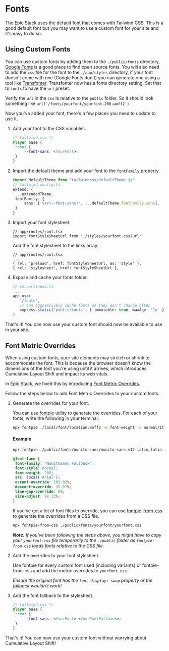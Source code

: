 # Fonts

The Epic Stack uses the default font that comes with Tailwind CSS. This is a
good default font but you may want to use a custom font for your site and it's
easy to do so.

## Using Custom Fonts

You can use custom fonts by adding them to the `./public/fonts` directory,
[Google Fonts](https://fonts.google.com/) is a good place to find open source
fonts. You will also need to add the `css` file for the font to the
`./app/styles` directory, if your font doesn't come with one (Google Fonts
don't) you can generate one using a tool like
[Transfonter](https://transfonter.org/). Transfonter now has a fonts directory
setting. Set that to `fonts` to have the `url` preset.

Verify the `url` in the `css` is relative to the `public` 
folder. So it should look something like
`url('/fonts/yourfont/yourfont-200.woff2')`.

Now you've added your font, there's a few places you need to update to use it.

1. Add your font to the CSS variables.

   ```css
   /* tailwind.css */
   @layer base {
   	:root {
   		--font-sans: <YourFont>;
   	}
   }
   ```

2. Import the default theme and add your font to the `fontFamily` property.

   ```ts
   import defaultTheme from 'tailwindcss/defaultTheme.js'
   // tailwind.config.ts
   extend: {
   	...extendedTheme,
   	fontFamily: {
   		sans: ['var(--font-sans)', ...defaultTheme.fontFamily.sans],
   	}
   }

   ```

3. Import your font stylesheet.

   ```tsx
   // app/routes/root.tsx
   import fontStyleSheetUrl from './styles/yourfont.css?url'
   ```

   Add the font stylesheet to the links array.

   ```tsx
   // app/routes/root.tsx
   ...
   { rel: 'preload', href: fontStyleSheetUrl, as: 'style' },
   { rel: 'stylesheet', href: fontStyleSheetUrl },
   ```

4. Expose and cache your fonts folder.

   ```ts
   // server/index.ts
   ...
   app.use(
      '/fonts',
      // Can aggressively cache fonts as they don't change often
      express.static('public/fonts', { immutable: true, maxAge: '1y' }),
   )
   ```

That's it! You can now use your custom font should now be available to use in
your site.

## Font Metric Overrides

When using custom fonts, your site elements may stretch or shrink to accommodate
the font. This is because the browser doesn't know the dimensions of the font
you're using until it arrives, which introduces Cumulative Layout Shift and
impact its web vitals.

In Epic Stack, we fixed this by introducing
[Font Metric Overrides](https://github.com/epicweb-dev/epic-stack/pull/128/files).

Follow the steps below to add Font Metric Overrides to your custom fonts.

1. Generate the overrides for your font.

   You can use [fontpie](https://www.npmjs.com/package/fontpie) utility to
   generate the overrides. For each of your fonts, write the following in your
   terminal:

   ```bash
   npx fontpie ./local/font/location.woff2 -w font-weight -s normal/italic -n YourFont
   ```

   #### Example

   ```sh
   npx fontpie ./public/fonts/nunito-sans/nunito-sans-v12-latin_latin-ext-200.woff2 -w 200 -s normal -n NunitoSans
   ```

   ```css
   @font-face {
   	font-family: 'NunitoSans Fallback';
   	font-style: normal;
   	font-weight: 200;
   	src: local('Arial');
   	ascent-override: 103.02%;
   	descent-override: 35.97%;
   	line-gap-override: 0%;
   	size-adjust: 98.13%;
   }
   ```

   If you've got a lot of font files to override, you can use
   [fontpie-from-css](https://github.com/matt-kinton/fontpie-from-css) to
   generate the overrides from a CSS file.

   ```sh
   npx fontpie-from-css ./public/fonts/yourfont/yourfont.css
   ```

   **_Note:_** _If you've been following the steps above, you might have to copy
   your `yourfont.css` file temporarily to the `./public` folder as
   `fontpie-from-css` loads fonts relative to the CSS file._

2. Add the overrides to your font stylesheet.

   Use fontpie for every custom font used (including variants) or
   fontpie-from-css and add the metric overrides to `yourfont.css`.

   _Ensure the original font has the `font-display: swap` property or the
   fallback wouldn't work!_

3. Add the font fallback to the stylesheet.

   ```css
   /* tailwind.css */
   @layer base {
   	:root {
   		--font-sans: <YourFont> <YourFontFallback>;
   	}
   }
   ```

That's it! You can now use your custom font without worrying about Cumulative
Layout Shift!
